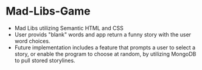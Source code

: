 # Mad-Libs-Game

- Mad Libs utilizing Semantic HTML and CSS
- User provids "blank" words and app return a funny story with the user word choices.
- Future implementation includes a feature that prompts a user to select a story, or enable the program to choose at random, by utilizing MongoDB to pull stored storylines.
